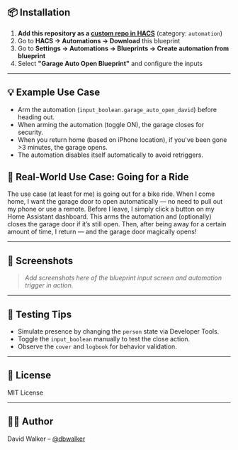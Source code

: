 
## 📦 Installation

1. **Add this repository as a [custom repo in HACS](https://hacs.xyz/docs/faq/custom_repositories)** (category: `automation`)
2. Go to **HACS → Automations → Download** this blueprint
3. Go to **Settings → Automations → Blueprints → Create automation from blueprint**
4. Select **"Garage Auto Open Blueprint"** and configure the inputs

---

## 💡 Example Use Case

- Arm the automation (`input_boolean.garage_auto_open_david`) before heading out.
- When arming the automation (toggle ON), the garage closes for security.
- When you return home (based on iPhone location), if you've been gone >3 minutes, the garage opens.
- The automation disables itself automatically to avoid retriggers.

## 🚴 Real-World Use Case: Going for a Ride

The use case (at least for me) is going out for a bike ride. When I come home, I want the garage door to open automatically — no need to pull out my phone or use a remote. Before I leave, I simply click a button on my Home Assistant dashboard. This arms the automation and (optionally) closes the garage door if it’s still open. Then, after being away for a certain amount of time, I return — and the garage door magically opens!

---

## 📸 Screenshots

> _Add screenshots here of the blueprint input screen and automation trigger in action._

---

## 🧪 Testing Tips

- Simulate presence by changing the `person` state via Developer Tools.
- Toggle the `input_boolean` manually to test the close action.
- Observe the `cover` and `logbook` for behavior validation.

---

## 📄 License

MIT License

---

## 🙋‍♂️ Author

David Walker – [@dbwalker](https://github.com/dbwalker)

